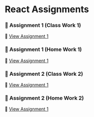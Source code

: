 # React Assignments

### 📌 Assignment 1 (Class Work 1)
🔗 [View Assignment 1](https://react-assignments-mocha.vercel.app/)

### 📌 Assignment 1 (Home Work 1)
🔗 [View Assignment 1](https://sd-navy.vercel.app/)

### 📌 Assignment 2 (Class Work 2)
🔗 [View Assignment 1](https://react-assignments-mocha.vercel.app/)


### 📌 Assignment 2 (Home Work 2)
🔗 [View Assignment 1](https://sd-navy.vercel.app/)

